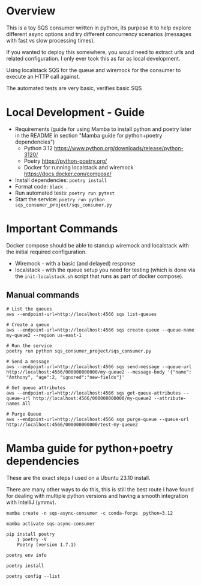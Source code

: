 # Overview
This is a toy SQS consumer written in python, its purpose it to help explore different async options and try different 
concurrency scenarios (messages with fast vs slow processing times).

If you wanted to deploy this somewhere, you would need to extract urls and related configuration. I only ever took this
as far as local development.

Using localstack SQS for the queue and wiremock for the consumer to execute an HTTP call against.

The automated tests are very basic, verifies basic SQS 

# Local Development - Guide

* Requirements (guide for using Mamba to install python and poetry later in the README in section "Mamba guide for python+poetry dependencies")
  * Python 3.12 https://www.python.org/downloads/release/python-3120/
  * Poetry https://python-poetry.org/
  * Docker for running localstack and wiremock https://docs.docker.com/compose/
* Install dependencies: `poetry install`
* Format code: `black .`
* Run automated tests: `poetry run pytest`
* Start the service: `poetry run python sqs_consumer_project/sqs_consumer.py`

# Important Commands

Docker compose should be able to standup wiremock and localstack with the initial required configuration.
* Wiremock - with a basic (and delayed) response
* localstack - with the queue setup you need for testing (which is done via the `init-localstack.sh` script that runs as part of docker compose).

## Manual commands
```
# List the queues
aws --endpoint-url=http://localhost:4566 sqs list-queues

# Create a queue
aws --endpoint-url=http://localhost:4566 sqs create-queue --queue-name my-queue2 --region us-east-1

# Run the service
poetry run python sqs_consumer_project/sqs_consumer.py

# Send a message
aws --endpoint-url=http://localhost:4566 sqs send-message --queue-url http://localhost:4566/000000000000/my-queue2 --message-body '{"name": "Anthony", "age":2, "ignored":"new-fields"}'

# Get queue attributes
aws --endpoint-url=http://localhost:4566 sqs get-queue-attributes --queue-url http://localhost:4566/000000000000/my-queue2 --attribute-names All

# Purge Queue
aws --endpoint-url=http://localhost:4566 sqs purge-queue --queue-url http://localhost:4566/000000000000/test-my-queue2
```

# Mamba guide for python+poetry dependencies
These are the exact steps I used on a Ubuntu 23.10 install.

There are many other ways to do this, this is still the best route I have found for dealing with multiple python versions and
having a smooth integration with IntelliJ (ymmv).

```
mamba create -n sqs-async-consumer -c conda-forge  python=3.12

mamba activate sqs-async-consumer

pip install poetry
    ❯ poetry -V     
    Poetry (version 1.7.1)

poetry env info         

poetry install

poetry config --list
```